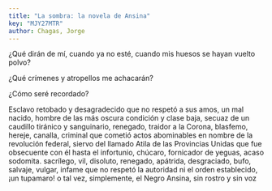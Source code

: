 ```yaml
---
title: "La sombra: la novela de Ansina"
key: "MJY27MTR"
author: Chagas, Jorge
---
```

<div data-schema-version="8"><p>¿Qué dirán de mí, cuando ya no esté, cuando mis huesos se hayan vuelto polvo?</p> <p>¿Qué crímenes y atropellos me achacarán?</p> <p>¿Cómo seré recordado?</p> <p>Esclavo retobado y desagradecido que no respetó a sus amos, un mal nacido, hombre de las más oscura condición y clase baja, secuaz de un caudillo tiránico y sanguinario, renegado, traidor a la Corona, blasfemo, hereje, canalla, criminal que cometió actos abominables en nombre de la revolución federal, siervo del llamado Atila de las Provincias Unidas que fue obsecuente con él hasta el infortunio, chúcaro, fornicador de yeguas, acaso sodomita. sacrílego, vil, disoluto, renegado, apátrida, desgraciado, bufo, salvaje, vulgar, infame que no respetó la autoridad ni el orden establecido, ¡un tupamaro! o tal vez, simplemente, el Negro Ansina, sin rostro y sin voz</p> </div>
